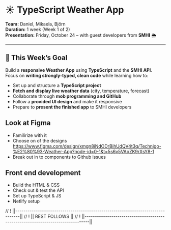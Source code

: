 # ☀️ TypeScript Weather App

**Team:** Daniel, Mikaela, Björn  
**Duration:** 1 week (Week 1 of 2)  
**Presentation:** Friday, October 24 – with guest developers from **SMHI** 🌦️  

---

## 🎯 This Week’s Goal

Build a **responsive Weather App** using **TypeScript** and the **SMHI API**.  
Focus on **writing strongly-typed, clean code** while learning how to:

- Set up and structure a **TypeScript project**
- **Fetch and display live weather data** (city, temperature, forecast)
- Collaborate through **mob programming and GitHub**
- Follow a **provided UI design** and make it responsive
- Prepare to **present the finished app** to SMHI developers


## Look at Figma

- Familirize with it
- Choose on of the designs https://www.figma.com/design/xmgn8iNdODrBihUdQV4t3q/Technigo-%E2%80%93-Weather-App?node-id=0-1&t=5s6v5VAoZK9rXsY8-1
- Break out in to components to Github issues

## Front end development
- Build the HTML & CSS
- Check out & test the API
- Set up TypeScript & JS
- Netlify setup



















// ! ||--------------------------------------------------------------------------------||
// ! ||                                  REST FOLLOWS                                  ||
// ! ||--------------------------------------------------------------------------------||

<!-- ---

## 🧭 Highlights

- **SMHI guest developers** will visit and present their API  
- **Final presentation:** Friday, October 24  
- Week 1 → **Mob programming** (work closely together)  
- Week 2 → **Git branches & teamwork** using GitHub  

---

## 🧩 Project Overview

Your task: create a **Weather App** that shows  
- 🌤️ City name  
- 🌡️ Current temperature  
- ☁️ Weather description  
- 📅 4-day forecast  

👉 Choose one **design** from the provided Figma options  
👉 Follow the design as closely as possible  
👉 One teammate forks the repo and adds others as **collaborators**  

---

## ✅ Requirements

- Use **TypeScript**
- Fetch data from the **SMHI Weather API** using `fetch()`
- Include **city name, temperature, weather description, and 4-day forecast**
- Use **responsive design** (320px → 1600px)
- Follow **clean code** guidelines
- Deploy to **Netlify**
- Create a **Pull Request** for review

---

## 💡 Tips

- Read the **SMHI API documentation** before coding  
- Choose your **design direction** (weather-based or time-based theme)  
- **Plan and divide tasks early**  
- **Commit often** (after every coding session)  
- Test responsiveness continuously  
- Have fun — and make it beautiful ✨  

---

## 🚀 Stretch Goals (Optional)

- 🌅 **Sunrise & Sunset:** Use another API to display sunrise/sunset times  
- 🏙️ **Multiple Cities:** Add a city selector or search bar  
- 🗺️ **Geolocation:** Detect user’s current city and show weather automatically  
- 💽 **Extra Data:** Add humidity, feels-like temp, wind speed, etc.  
- ☀️ **CSS Animations:** Add animations for sun, clouds, or rain  

---

## 📅 Suggested Timeline

| Day | Focus |
|-----|-------|
| **Mon** | Kickoff, explore SMHI API, choose design |
| **Tue** | Set up TypeScript project & structure |
| **Wed** | Fetch & display main weather data |
| **Thu** | Add forecast + styling + responsiveness |
| **Fri** | Polish, finalize & present to SMHI |

---

## 👩‍💻 Team Rock 2

| Name | Role / Focus |
|------|---------------|
| **Daniel** |
| **Mikaela** |
| **Björn** |

Example roles/things: Project setup, API integration, TypeScript structure, UI design implementation, styling, responsiveness, Data display, forecast logic, presentation polish

---

### 💬 Notes

Remember to:
- Work collaboratively and ask questions early
- Keep your code modular and typed
- Share learnings and blockers during daily check-ins
- Celebrate small wins — this is a big TypeScript milestone 🎉

--- -->